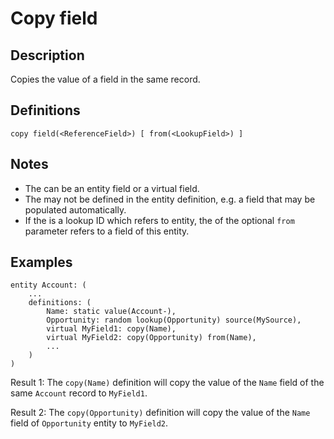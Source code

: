 # Copy field

## Description 
 
Copies the value of a field in the same record.

## Definitions

~~~
copy field(<ReferenceField>) [ from(<LookupField>) ]
~~~

## Notes

* The <ReferenceField> can be an entity field or a virtual field.
* The <ReferenceField> may not be defined in the entity definition, e.g. a field that may be populated automatically.
* If the <ReferenceField> is a lookup ID which refers to <LookupEntity> entity,
 the <LookupField> of the optional `from` parameter refers to a field of this entity.
 
 ## Examples
 
~~~
entity Account: (	
    ...
    definitions: (
    	Name: static value(Account-),
        Opportunity: random lookup(Opportunity) source(MySource),
        virtual MyField1: copy(Name),
        virtual MyField2: copy(Opportunity) from(Name),
		...
    )
)
~~~

Result 1: The `copy(Name)` definition will copy the value
of the `Name` field of the same `Account` record to `MyField1`.

Result 2: The `copy(Opportunity)` definition will copy the value
of the `Name` field of `Opportunity` entity to `MyField2`.